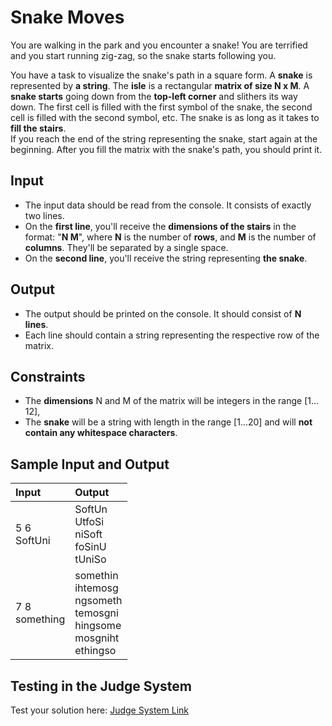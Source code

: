 # Snake Moves

You are walking in the park and you encounter a snake! You are terrified and you start running zig-zag, so the snake starts following you.

You have a task to visualize the snake's path in a square form. A **snake** is represented by **a string**. The **isle** is a rectangular **matrix of size N x M**.
A **snake starts** going down from the **top-left corner** and slithers its way down.
The first cell is filled with the first symbol of the snake, the second cell is filled with the second symbol, etc.
The snake is as long as it takes to **fill the stairs**.  
If you reach the end of the string representing the snake, start again at the beginning.
After you fill the matrix with the snake's path, you should print it.

## Input

-	The input data should be read from the console. It consists of exactly two lines.
-	On the **first line**, you'll receive the **dimensions of the stairs** in the format: "**N M**", where **N** is the number of **rows**, and **M** is the number of **columns**. They'll be separated by a single space.
-	On the **second line**, you'll receive the string representing **the snake**.

## Output

-	The output should be printed on the console. It should consist of **N lines**.
-	Each line should contain a string representing the respective row of the matrix.

## Constraints

-	The **dimensions** N and M of the matrix will be integers in the range [1…12],
-	The **snake** will be a string with length in the range [1…20] and will **not contain any whitespace characters**.

## Sample Input and Output  
    
| **Input** | **Output** |  
| :--- | :--- | 
| 5 6<br> SoftUni | SoftUn<br> UtfoSi<br> niSoft<br> foSinU<br> tUniSo |
| 7 8<br> something | somethin<br> ihtemosg<br> ngsometh<br> temosgni<br> hingsome<br> mosgniht<br> ethingso |

## Testing in the Judge System  
    
Test your solution here: [Judge System Link](https://judge.softuni.org/Contests/Compete/Index/1455#4)
